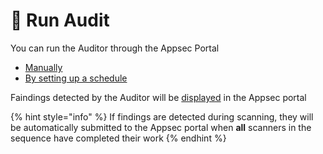 # 🚀 Run Audit

You can run the Auditor through the Appsec Portal

* [Manually](broken-reference)
* [By setting up a schedule](broken-reference)

Faindings detected by the Auditor will be [displayed](../../../appsec-portal/features/findings-view/) in the Appsec portal

{% hint style="info" %}
If findings are detected during scanning, they will be automatically submitted to the Appsec portal when **all** scanners in the sequence have completed their work
{% endhint %}
